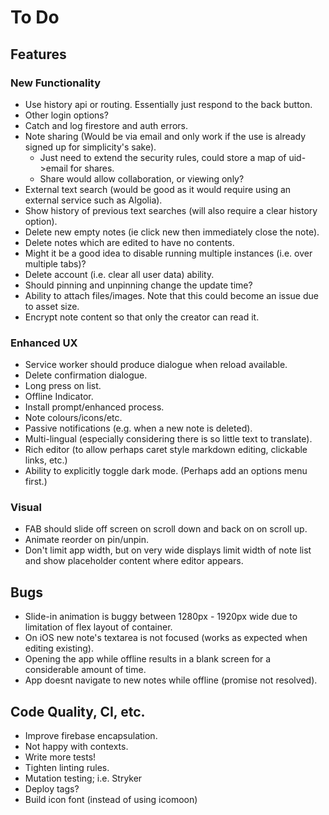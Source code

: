 # To Do

## Features

### New Functionality

- Use history api or routing. Essentially just respond to the back button.
- Other login options?
- Catch and log firestore and auth errors.
- Note sharing (Would be via email and only work if the use is already signed up for simplicity's sake).
  - Just need to extend the security rules, could store a map of uid->email for shares.
  - Share would allow collaboration, or viewing only?
- External text search (would be good as it would require using an external service such as Algolia).
- Show history of previous text searches (will also require a clear history option).
- Delete new empty notes (ie click new then immediately close the note).
- Delete notes which are edited to have no contents.
- Might it be a good idea to disable running multiple instances (i.e. over multiple tabs)?
- Delete account (i.e. clear all user data) ability.
- Should pinning and unpinning change the update time?
- Ability to attach files/images. Note that this could become an issue due to asset size.
- Encrypt note content so that only the creator can read it.

### Enhanced UX

- Service worker should produce dialogue when reload available.
- Delete confirmation dialogue.
- Long press on list.
- Offline Indicator.
- Install prompt/enhanced process.
- Note colours/icons/etc.
- Passive notifications (e.g. when a new note is deleted).
- Multi-lingual (especially considering there is so little text to translate).
- Rich editor (to allow perhaps caret style markdown editing, clickable links, etc.)
- Ability to explicitly toggle dark mode. (Perhaps add an options menu first.)

### Visual

- FAB should slide off screen on scroll down and back on on scroll up.
- Animate reorder on pin/unpin.
- Don't limit app width, but on very wide displays limit width of note list and show placeholder content where editor appears.

## Bugs

- Slide-in animation is buggy between 1280px - 1920px wide due to limitation of flex layout of container.
- On iOS new note's textarea is not focused (works as expected when editing existing).
- Opening the app while offline results in a blank screen for a considerable amount of time.
- App doesnt navigate to new notes while offline (promise not resolved).

## Code Quality, CI, etc.

- Improve firebase encapsulation.
- Not happy with contexts.
- Write more tests!
- Tighten linting rules.
- Mutation testing; i.e. Stryker
- Deploy tags?
- Build icon font (instead of using icomoon)
